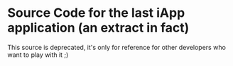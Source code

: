 # Source Code for the last iApp application (an extract in fact)

This source is deprecated, it's only for reference for other developers who want to play with it ;)
